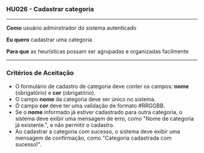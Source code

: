 ### HU026 - Cadastrar categoria

---

**Como** usuário adminstrador do sistema autenticado

**Eu quero** cadastrar uma categoria

**Para que** as heurísticas possam ser agrupadas e organizadas facilmente

---

### Critérios de Aceitação

- O formulário de cadastro de categoria deve conter os campos: **nome** (obrigatório) e **cor** (obrigatório).
- O campo **nome** da categoria deve ser único no sistema.
- O campo **cor** deve ter uma validação de formato #RRGGBB.
- Se o **nome** informado já estiver cadastrado para outra categoria, o sistema deve exibir uma mensagem de erro, como "Nome de categoria já existente.", e não permitir o cadastro.
- Ao cadastrar a categoria com sucesso, o sistema deve exibir uma mensagem de confirmação, como "Categoria cadastrada com sucesso!".
